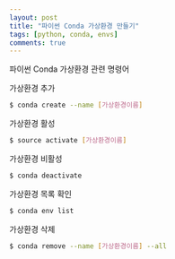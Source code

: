 ```yaml
---
layout: post
title: "파이썬 Conda 가상환경 만들기"
tags: [python, conda, envs]
comments: true
---
```


파이썬 Conda 가상환경 관련 명령어




가상환경 추가
```bash
$ conda create --name [가상환경이름]
```


가상환경 활성
```bash
$ source activate [가상환경이름]
```


가상환경 비활성
```bash
$ conda deactivate
```


가상환경 목록 확인
```bash
$ conda env list
```


가상환경 삭제
```bash
$ conda remove --name [가상환경이름] --all
```